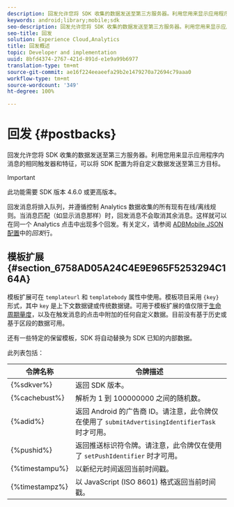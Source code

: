 ```yaml
---
description: 回发允许您将 SDK 收集的数据发送至第三方服务器。利用您用来显示应用程序内消息的相同触发器和特征，可以将 SDK 配置为将自定义数据发送至第三方目标。
keywords: android;library;mobile;sdk
seo-description: 回发允许您将 SDK 收集的数据发送至第三方服务器。利用您用来显示应用程序内消息的相同触发器和特征，可以将 SDK 配置为将自定义数据发送至第三方目标。
seo-title: 回发
solution: Experience Cloud,Analytics
title: 回发概述
topic: Developer and implementation
uuid: 8bfd4374-2767-421d-891d-e1e9a99b6977
translation-type: tm+mt
source-git-commit: ae16f224eeaeefa29b2e1479270a72694c79aaa0
workflow-type: tm+mt
source-wordcount: '349'
ht-degree: 100%

---
```



# 回发 {#postbacks}

回发允许您将 SDK 收集的数据发送至第三方服务器。利用您用来显示应用程序内消息的相同触发器和特征，可以将 SDK 配置为将自定义数据发送至第三方目标。

>[!IMPORTANT]
>
>此功能需要 SDK 版本 4.6.0 或更高版本。

回发消息将排入队列，并遵循控制 Analytics 数据收集的所有现有在线/离线规则。当消息匹配（如显示消息那样）时，回发消息不会取消其余消息。这样就可以在同一个 Analytics 点击中出现多个回发。有关定义，请参阅 [ADBMobile JSON 配置](/help/android/configuration/json-config/json-config.md)中的&#x200B;*回发*&#x200B;行。

## 模板扩展 {#section_6758AD05A24C4E9E965F5253294C164A}

模板扩展可在 `templateurl` 和 `templatebody` 属性中使用。模板项目采用 `{key}` 形式，其中 `key` 是上下文数据键或传统数据键。可用于模板扩展的值仅限于[生命周期量度](/help/android/metrics.md)，以及在触发消息的点击中附加的任何自定义数据。目前没有基于历史或基于区段的数据可用。

还有一些特定的保留模板，SDK 将自动替换为 SDK 已知的内部数据。

此列表包括：

| 令牌名称 | 令牌描述 |
|--- |--- |
| {%sdkver%} | 返回 SDK 版本。 |
| {%cachebust%} | 解析为 1 到 100000000 之间的随机数。 |
| {%adid%} | 返回 Android 的广告商 ID。请注意，此令牌仅在使用了 `submitAdvertisingIdentifierTask` 时才可用。 |
| {%pushid%} | 返回推送标识符令牌。请注意，此令牌仅在使用了 `setPushIdentifier` 时才可用。 |
| {%timestampu%} | 以新纪元时间返回当前时间戳。 |
| {%timestampz%} | 以 JavaScript (ISO 8601) 格式返回当前时间戳。 |